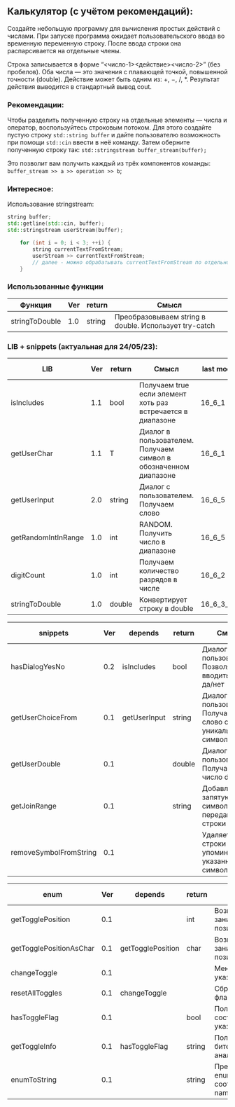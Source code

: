 ## Калькулятор (с учётом рекомендаций):

Создайте небольшую программу для вычисления простых действий с числами.
При запуске программа ожидает пользовательского ввода во временную переменную строку.
После ввода строки она распарсивается на отдельные члены.

Строка записывается в форме “<число-1><действие><число-2>” (без пробелов).
Оба числа — это значения с плавающей точкой, повышенной точности (double).
Действие может быть одним из: +, −, /, *.
Результат действия выводится в стандартный вывод cout.

### Рекомендации:

Чтобы разделить полученную строку на отдельные элементы — числа и оператор, воспользуйтесь строковым потоком. 
Для этого создайте пустую строку `std::string buffer` и 
дайте пользователю возможность при помощи `std::cin` ввести в неё команду. 
Затем оберните полученную строку так: `std::stringstream buffer_stream(buffer);` 

Это позволит вам получить каждый из трёх компонентов команды: `buffer_stream >> a >> operation >> b`;

### Интересное:

Использование stringstream:

```C++
string buffer;
std::getline(std::cin, buffer);
std::stringstream userStream(buffer);

    for (int i = 0; i < 3; ++i) {
        string currentTextFromStream;
        userStream >> currentTextFromStream;
        // далее - можно обрабатывать currentTextFromStream по отдельности
    }
```

### Использованные функции

| Функция                 | Ver | return | Смысл                                                       |
|-------------------------|-----|--------|-------------------------------------------------------------|
| stringToDouble          | 1.0 | string | Преобразовываем string в double. Использует try-catch       |

### LIB + snippets (актуальная для 24/05/23):

| LIB                 | Ver | return | Смысл                                                            | last mod | prev mod |
|---------------------|-----|--------|------------------------------------------------------------------|----------|----------|
| isIncludes          | 1.1 | bool   | Получаем true если элемент хоть раз встречается в диапазоне      | 16_6_1   | 16_6_4   |
| getUserChar         | 1.1 | T      | Диалог в пользователем. Получаем символ в обозначенном диапазоне | 16_6_1   | 16_6_4   |
| getUserInput        | 2.0 | string | Диалог с пользователем. Получаем слово                           | 16_6_5   | 16_6_4   |
| getRandomIntInRange | 1.0 | int    | RANDOM. Получить число в диапазоне                               | 16_6_5   |          |
| digitCount          | 1.0 | int    | Получаем количество разрядов в числе                             | 16_6_2   |          |
| stringToDouble      | 1.0 | double | Конвертирует строку в double                                     | 16_6_3_1 |          |

| snippets               | Ver | depends      | return | Смысл                                                          | last mod | prev mod |
|------------------------|-----|--------------|--------|----------------------------------------------------------------|----------|----------|
| hasDialogYesNo         | 0.2 | isIncludes   | bool   | Диалог с пользователем. Позволяет вводить лишь да/нет          | 16_6_1   | 16_6_5   |
| getUserChoiceFrom      | 0.1 | getUserInput | string | Диалог с пользователем. Получаем слово с уникальными символами | 16_6_5   |          |
| getUserDouble          | 0.1 |              | double | Диалог с пользователем. Получает число double                  | 16_6_1   |          |
| getJoinRange           | 0.1 |              | string | Добавляет запятую между символами переданной строки            | 16_6_5   |          |
| removeSymbolFromString | 0.1 |              |        | Удаляет из строки упоминания указанного символа                | 16_6_3_1 |          |

| enum                    | Ver | depends           | return | Смысл                                          | last mod |
|-------------------------|-----|-------------------|--------|------------------------------------------------|----------|
| getTogglePosition       | 0.1 |                   | int    | Возвращает занимаемую позицию в enum           | 16_6_5   |
| getTogglePositionAsChar | 0.1 | getTogglePosition | char   | Возвращает занимаемую позицию в enum           | 16_6_5   |
| changeToggle            | 0.1 |                   |        | Меняет флаг указанного бита                    | 16_6_5   |
| resetAllToggles         | 0.1 | changeToggle      |        | Сбрасывает все флаги                           | 16_6_5   |
| hasToggleFlag           | 0.1 |                   | bool   | Получить состояние указанного бита             | 16_6_5   |
| getToggleInfo           | 0.1 | hasToggleFlag     | string | Получить отчет о бите в строковом аналоге JSON | 16_6_5   |
| enumToString            | 0.1 |                   | string | Преобразовывает enum в соответствующий name    | 16_6_4   |